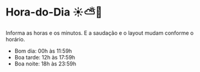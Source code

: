 # Hora-do-Dia ☀️⛅🌙
Informa as horas e os minutos. E a saudação e o layout mudam conforme o horário.
- Bom dia: 00h às 11:59h
- Boa tarde: 12h às 17:59h
- Boa noite: 18h às 23:59h

